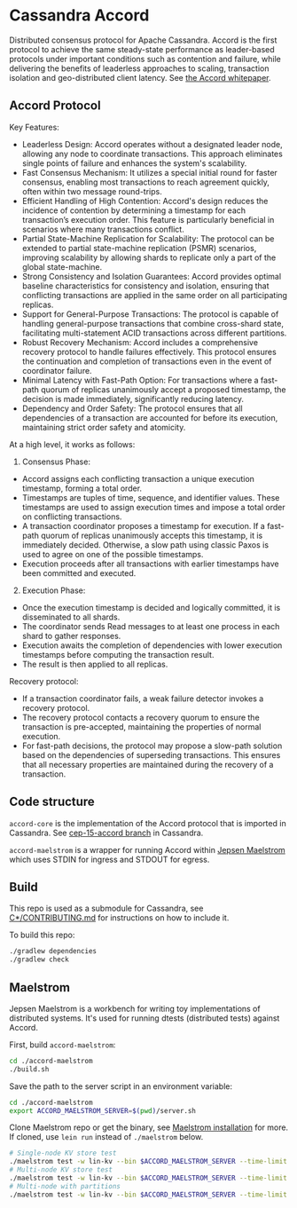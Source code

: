 Cassandra Accord
================
Distributed consensus protocol for Apache Cassandra. Accord is the first protocol to achieve the same steady-state performance as leader-based protocols under important conditions such as contention and failure, while delivering the benefits of leaderless approaches to scaling, transaction isolation and geo-distributed client latency. See [the Accord whitepaper](https://cwiki.apache.org/confluence/download/attachments/188744725/Accord.pdf?version=2&modificationDate=1637000779000&api=v2).

Accord Protocol
---------------
Key Features:
- Leaderless Design: Accord operates without a designated leader node, allowing any node to coordinate transactions. This approach eliminates single points of failure and enhances the system's scalability.
- Fast Consensus Mechanism: It utilizes a special initial round for faster consensus, enabling most transactions to reach agreement quickly, often within two message round-trips.
- Efficient Handling of High Contention: Accord's design reduces the incidence of contention by determining a timestamp for each transaction’s execution order. This feature is particularly beneficial in scenarios where many transactions conflict.
- Partial State-Machine Replication for Scalability: The protocol can be extended to partial state-machine replication (PSMR) scenarios, improving scalability by allowing shards to replicate only a part of the global state-machine.
- Strong Consistency and Isolation Guarantees: Accord provides optimal baseline characteristics for consistency and isolation, ensuring that conflicting transactions are applied in the same order on all participating replicas.
- Support for General-Purpose Transactions: The protocol is capable of handling general-purpose transactions that combine cross-shard state, facilitating multi-statement ACID transactions across different partitions.
- Robust Recovery Mechanism: Accord includes a comprehensive recovery protocol to handle failures effectively. This protocol ensures the continuation and completion of transactions even in the event of coordinator failure.
- Minimal Latency with Fast-Path Option: For transactions where a fast-path quorum of replicas unanimously accept a proposed timestamp, the decision is made immediately, significantly reducing latency.
- Dependency and Order Safety: The protocol ensures that all dependencies of a transaction are accounted for before its execution, maintaining strict order safety and atomicity.

At a high level, it works as follows:
1. Consensus Phase:
- Accord assigns each conflicting transaction a unique execution timestamp, forming a total order.
- Timestamps are tuples of time, sequence, and identifier values. These timestamps are used to assign execution times and impose a total order on conflicting transactions.
- A transaction coordinator proposes a timestamp for execution. If a fast-path quorum of replicas unanimously accepts this timestamp, it is immediately decided. Otherwise, a slow path using classic Paxos is used to agree on one of the possible timestamps.
- Execution proceeds after all transactions with earlier timestamps have been committed and executed.
2. Execution Phase:
- Once the execution timestamp is decided and logically committed, it is disseminated to all shards.
- The coordinator sends Read messages to at least one process in each shard to gather responses.
- Execution awaits the completion of dependencies with lower execution timestamps before computing the transaction result.
- The result is then applied to all replicas.

Recovery protocol:
- If a transaction coordinator fails, a weak failure detector invokes a recovery protocol.
- The recovery protocol contacts a recovery quorum to ensure the transaction is pre-accepted, maintaining the properties of normal execution.
- For fast-path decisions, the protocol may propose a slow-path solution based on the dependencies of superseding transactions. This ensures that all necessary properties are maintained during the recovery of a transaction.

Code structure
--------------
`accord-core` is the implementation of the Accord protocol that is imported in Cassandra. See [cep-15-accord branch](https://github.com/apache/cassandra/tree/cep-15-accord) in Cassandra.

`accord-maelstrom` is a wrapper for running Accord within [Jepsen Maelstrom](https://github.com/jepsen-io/maelstrom) which uses STDIN for ingress and STDOUT for egress. 

Build
-----
This repo is used as a submodule for Cassandra, see [C*/CONTRIBUTING.md](https://github.com/apache/cassandra/blob/607302aaa8c1816a75a70173ae39a7d96ce1b18a/CONTRIBUTING.md#working-with-submodules) for instructions on how to include it.

To build this repo:
```bash
./gradlew dependencies
./gradlew check
```

Maelstrom
---------
Jepsen Maelstrom is a workbench for writing toy implementations of distributed systems. It's used for running dtests (distributed tests) against Accord. 

First, build `accord-maelstrom`:
```bash
cd ./accord-maelstrom
./build.sh
```
Save the path to the server script in an environment variable:
```bash
cd ./accord-maelstrom
export ACCORD_MAELSTROM_SERVER=$(pwd)/server.sh
```

Clone Maelstrom repo or get the binary, see [Maelstrom installation](https://github.com/jepsen-io/maelstrom/blob/main/doc/01-getting-ready/index.md#installation) for more. If cloned, use `lein run` instead of `./maelstrom` below.
```bash
# Single-node KV store test
./maelstrom test -w lin-kv --bin $ACCORD_MAELSTROM_SERVER --time-limit 10 --rate 10 --node-count 1 --concurrency 2n
# Multi-node KV store test
./maelstrom test -w lin-kv --bin $ACCORD_MAELSTROM_SERVER --time-limit 10 --rate 10 --node-count 3 --concurrency 2n
# Multi-node with partitions
./maelstrom test -w lin-kv --bin $ACCORD_MAELSTROM_SERVER --time-limit 60 --rate 30 --node-count 3 --concurrency 4n --nemesis partition --nemesis-interval 10 --test-count 10
```
